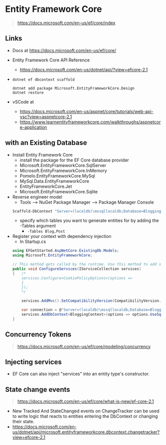 # Entity Framework Core
> https://docs.microsoft.com/en-us/ef/core/index

## Links
- Docs at https://docs.microsoft.com/en-us/ef/core/
- Entity Framework Core API Reference
	- https://docs.microsoft.com/en-us/dotnet/api/?view=efcore-2.1
- `dotnet ef dbcontext scaffold`
	```
	dotnet add package Microsoft.EntityFrameworkCore.Design
	dotnet restore
	```

- vSCode at
	- https://docs.microsoft.com/en-us/aspnet/core/tutorials/web-api-vsc?view=aspnetcore-2.1
	- https://www.learnentityframeworkcore.com/walkthroughs/aspnetcore-application


## with an Existing Database

- Install Entity Framework Core
	- install the package for the EF Core database provider
	- Microsoft.EntityFrameworkCore.SqlServer
	- Microsoft.EntityFrameworkCore.InMemory
	- Pomelo.EntityFrameworkCore.MySql
	- MySql.Data.EntityFrameworkCore
	- EntityFrameworkCore.Jet
	- Microsoft.EntityFrameworkCore.Sqlite
- Reverse engineer model
	- Tools –> NuGet Package Manager –> Package Manager Console
	```powershell
	Scaffold-DbContext "Server=(localdb)\mssqllocaldb;Database=Blogging;Trusted_Connection=True;" Microsoft.EntityFrameworkCore.SqlServer -OutputDir Models
	```
	- specify which tables you want to generate entities for by adding the -Tables argument
		- `-Tables Blog,Post`
- Register your context with dependency injection
	- In Startup.cs
	```cs
	using EFGetStarted.AspNetCore.ExistingDb.Models;
	using Microsoft.EntityFrameworkCore;

	// This method gets called by the runtime. Use this method to add services to the container.
	public void ConfigureServices(IServiceCollection services)
	{	/*
		services.Configure<CookiePolicyOptions>(options =>
		{
		});
		*/

		services.AddMvc().SetCompatibilityVersion(CompatibilityVersion.Version_2_1);

		var connection = @"Server=(localdb)\mssqllocaldb;Database=Blogging;Trusted_Connection=True;ConnectRetryCount=0";
		services.AddDbContext<BloggingContext>(options => options.UseSqlServer(connection));
	}
	```

## Concurrency Tokens
> https://docs.microsoft.com/en-us/ef/core/modeling/concurrency

## Injecting services
- EF Core can also inject "services" into an entity type's constructor.

## State change events
> https://docs.microsoft.com/en-us/ef/core/what-is-new/ef-core-2.1
- New Tracked And StateChanged events on ChangeTracker can be used to write logic that reacts to entities entering the DbContext or changing their state.
- https://docs.microsoft.com/en-us/dotnet/api/microsoft.entityframeworkcore.dbcontext.changetracker?view=efcore-2.1
